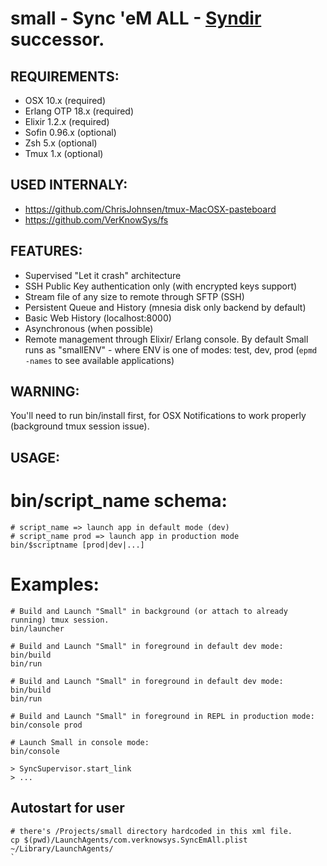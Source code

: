 small - Sync 'eM ALL - [Syndir](https://github.com/VerKnowSys/Syndir) successor.
=========

## REQUIREMENTS:

* OSX 10.x (required)
* Erlang OTP 18.x (required)
* Elixir 1.2.x (required)
* Sofin 0.96.x (optional)
* Zsh 5.x (optional)
* Tmux 1.x (optional)

## USED INTERNALY:

* https://github.com/ChrisJohnsen/tmux-MacOSX-pasteboard
* https://github.com/VerKnowSys/fs


## FEATURES:

* Supervised "Let it crash" architecture
* SSH Public Key authentication only (with encrypted keys support)
* Stream file of any size to remote through SFTP (SSH)
* Persistent Queue and History (mnesia disk only backend by default)
* Basic Web History (localhost:8000)
* Asynchronous (when possible)
* Remote management through Elixir/ Erlang console. By default Small runs as "smallENV" - where ENV is one of modes: test, dev, prod (`epmd -names` to see available applications)


## WARNING:

You'll need to run bin/install first, for OSX Notifications to work properly (background tmux session issue).


## USAGE:

# bin/script_name schema:

```
# script_name => launch app in default mode (dev)
# script_name prod => launch app in production mode
bin/$scriptname [prod|dev|...]
```

# Examples:

```
# Build and Launch "Small" in background (or attach to already running) tmux session.
bin/launcher
```

```
# Build and Launch "Small" in foreground in default dev mode:
bin/build
bin/run
```

```
# Build and Launch "Small" in foreground in default dev mode:
bin/build
bin/run
```

```
# Build and Launch "Small" in foreground in REPL in production mode:
bin/console prod
```

```
# Launch Small in console mode:
bin/console

> SyncSupervisor.start_link
> ...
```

## Autostart for user

```
# there's /Projects/small directory hardcoded in this xml file.
cp $(pwd)/LaunchAgents/com.verknowsys.SyncEmAll.plist ~/Library/LaunchAgents/
`
